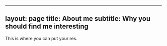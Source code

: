 
---
layout: page
title: About me
subtitle: Why you should find me interesting
---

This is where you can put your res.
